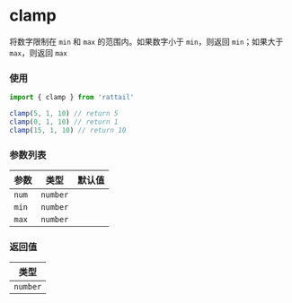 # clamp

将数字限制在 `min` 和 `max` 的范围内。如果数字小于 `min`，则返回 `min`；如果大于 `max`，则返回 `max`

### 使用

```ts
import { clamp } from 'rattail'

clamp(5, 1, 10) // return 5
clamp(0, 1, 10) // return 1
clamp(15, 1, 10) // return 10
```

### 参数列表

| 参数  |   类型   | 默认值 |
| ----- | :------: | -----: |
| `num` | `number` |        |
| `min` | `number` |        |
| `max` | `number` |        |

### 返回值

|   类型   |
| :------: |
| `number` |
